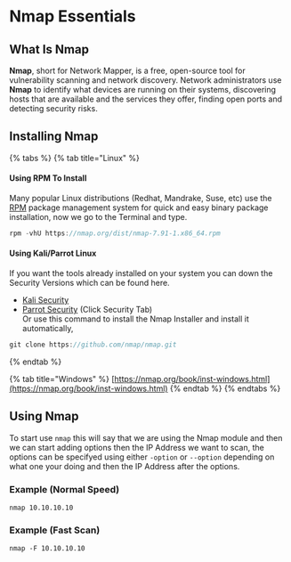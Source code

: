 # Nmap Essentials

## What Is Nmap

**Nmap**, short for Network Mapper, is a free, open-source tool for vulnerability scanning and network discovery. Network administrators use **Nmap** to identify what devices are running on their systems, discovering hosts that are available and the services they offer, finding open ports and detecting security risks.

## Installing Nmap

{% tabs %}
{% tab title="Linux" %}
#### Using RPM To Install

Many popular Linux distributions \(Redhat, Mandrake, Suse, etc\) use the [RPM](http://www.rpm.org/) package management system for quick and easy binary package installation, now we go to the Terminal and type.

```javascript
rpm -vhU https://nmap.org/dist/nmap-7.91-1.x86_64.rpm

```

#### Using Kali/Parrot Linux

If you want the tools already installed on your system you can down the Security Versions which can be found here.  
- [Kali Security](https://www.kali.org/downloads/)  
- [Parrot Security](https://www.parrotsec.org/download/) \(Click Security Tab\)  
Or use this command to install the Nmap Installer and install it automatically,

```javascript
git clone https://github.com/nmap/nmap.git
```
{% endtab %}

{% tab title="Windows" %}
[https://nmap.org/book/inst-windows.html](https://nmap.org/book/inst-windows.html)
{% endtab %}
{% endtabs %}

## Using Nmap

To start use `nmap` this will say that we are using the Nmap module and then we can start adding options then the IP Address we want to scan, the options can be specifyed using either `-option` or `--option` depending on what one your doing and then the IP Address after the options.

### Example \(Normal Speed\)

```text
nmap 10.10.10.10
```

### Example \(Fast Scan\)

```text
nmap -F 10.10.10.10
```

